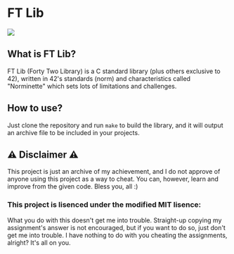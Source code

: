# FT Lib

<div class="colmns">
	<div>
		<img class="center" src="https://gitlab.com/uploads/-/system/project/avatar/39031552/42_LibC.png?width=255">
		<br>
		<h2>What is FT Lib?</h2>
		<p>
			FT Lib (Forty Two Library) is a C standard library (plus others exclusive to 42), written in 42's standards (norm) and characteristics called "Norminette" which sets lots of limitations and challenges.
		</p>
	</div>
	<div>
		<h2>How to use?</h2>
		<p>
			Just clone the repository and run <code>make</code> to build the library, and it will output an archive file to be included in your projects.
		</p>
		<h2>⚠ Disclaimer ⚠</h2>
		<p>
			This project is just an archive of my achievement, and I do not approve of anyone using this project as a way to cheat. You can, however, learn and improve from the given code. Bless you, all :)
		</p>
	</div>
	<div>
		<h3>This project is lisenced under the modified MIT lisence: </h3>
		<p>
			What you do with this doesn't get me into trouble. Straight-up copying
			my assignment's answer is not encouraged, but if you want to do so,
			just don't get me into trouble. I have nothing to do with you cheating
			the assignments, alright? It's all on you.
		</p>
	</div>
</div>